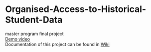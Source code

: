 # Organised-Access-to-Historical-Student-Data
master program final project<br>
<a href="https://www.youtube.com/watch?v=Ej7hGDfYRU4"> Demo video </a><br>
Documentation of this project can be found in  <a href="https://github.com/FredLin2/Organised-Access-to-Historical-Student-Data/wiki"> Wiki </a>
